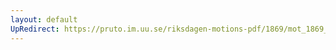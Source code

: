 ```yaml
---
layout: default
UpRedirect: https://pruto.im.uu.se/riksdagen-motions-pdf/1869/mot_1869__ak__68/mot_1869__ak__68-001.pdf
---
```

